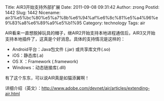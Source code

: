Title: AIR3开始支持外部扩展
Date: 2011-09-08 09:31:42
Author: zrong
Postid: 1442
Slug: 1442
Nicename: air3%e5%bc%80%e5%a7%8b%e6%94%af%e6%8c%81%e5%a4%96%e9%83%a8%e6%89%a9%e5%b1%95
Category: technology
Tags: air

AIR看来一直想脱掉玩具的帽子，继AIR2开始支持本地进程通信后，AIR3又开始支持本地插件了，这真是个好消息。具体的支持情况是这样的：

-   Android平台：Java包文件 (.jar) 或共享库文件(.so)
-   iOS：静态库(.a)
-   OS X ：Framework (.framework)
-   Windows：动态链接库(.dll)

有了这个东东，可以说AIR真是如猫添翼啊！

详细介绍（英文）：<http://www.adobe.com/devnet/air/articles/extending-air.html>

